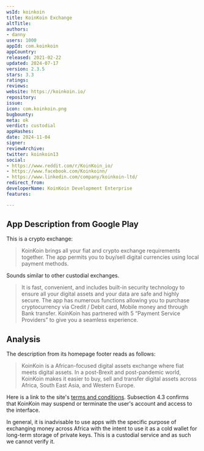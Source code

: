 ```yaml
---
wsId: koinkoin
title: KoinKoin Exchange
altTitle: 
authors:
- danny
users: 1000
appId: com.koinkoin
appCountry: 
released: 2021-02-22
updated: 2024-07-17
version: 2.3.5
stars: 3.3
ratings: 
reviews: 
website: https://koinkoin.io/
repository: 
issue: 
icon: com.koinkoin.png
bugbounty: 
meta: ok
verdict: custodial
appHashes: 
date: 2024-11-04
signer: 
reviewArchive: 
twitter: koinkoin13
social:
- https://www.reddit.com/r/KoinKoin_io/
- https://www.facebook.com/Koinkoinn/
- https://www.linkedin.com/company/koinkoin-ltd/
redirect_from: 
developerName: KoinKoin Development Enterprise
features: 

---
```


## App Description from Google Play

This is a crypto exchange:

> KoinKoin brings all your fiat and crypto exchange requirements together. The app permits you to buy/sell digital currencies using local payment methods.

Sounds similar to other custodial exchanges.

> It is fast, convenient, and includes built-in security technology to ensure all your digital assets and your data are safe and highly secure. The app has numerous functions allowing you to purchase cryptocurrency via Credit / Debit card, Mobile money and through Bank transfer. KoinKoin has partnered with 5 “Payment Service Providers” to give you a seamless experience.

## Analysis

The description from its homepage footer reads as follows:

> KoinKoin is a African-focused digital assets exchange where fiat meets digital assets. In a post-Brexit and post-pandemic world, KoinKoin makes it easier to buy, sell and transfer digital assets across Africa, South East Asia, and Western Europe.

Here is a link to the site's [terms and conditions](https://www.b2z.exchange/en/termsandconditions). Subsection 4.3 confirms that KoinKoin may suspend or terminate the user's account and access to the interface.

In general, it is inadvisable to use apps with the specific purpose of exchanging money across Africa with the intent to use it as a cold wallet for long-term storage of private keys. This is a custodial service and as such we cannot verify it.
